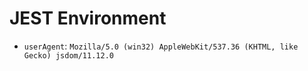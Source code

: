 # JEST Environment

- `userAgent`: `Mozilla/5.0 (win32) AppleWebKit/537.36 (KHTML, like Gecko) jsdom/11.12.0`
